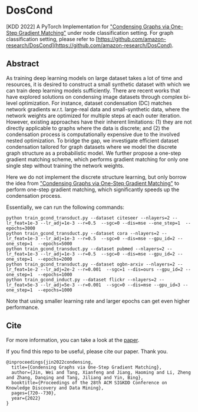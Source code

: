 # DosCond

[KDD 2022] A PyTorch Implementation for ["Condensing Graphs via One-Step Gradient Matching"](https://arxiv.org/abs/2206.07746) under node classification setting. For graph classification setting, please refer to [https://github.com/amazon-research/DosCond](https://github.com/amazon-research/DosCond). 


Abstract
----
As training deep learning models on large dataset takes a lot of time and resources, it is desired to construct a small synthetic dataset with which we can train deep learning models sufficiently. There are recent works that have explored solutions on condensing image datasets through complex bi-level optimization. For instance, dataset condensation (DC) matches network gradients w.r.t. large-real data and small-synthetic data, where the network weights are optimized for multiple steps at each outer iteration. However, existing approaches have their inherent limitations: (1) they are not directly applicable to graphs where the data is discrete; and (2) the condensation process is computationally expensive due to the involved nested optimization. To bridge the gap, we investigate efficient dataset condensation tailored for graph datasets where we model the discrete graph structure as a probabilistic model. We further propose a one-step gradient matching scheme, which performs gradient matching for only one single step without training the network weights. 


Here we do not implement the discrete structure learning, but only borrow the idea from ["Condensing Graphs via One-Step Gradient Matching"](https://arxiv.org/abs/2206.07746) to perform one-step gradient matching, which significantly speeds up the condensation process.


Essentially, we can run the following commands:
```
python train_gcond_transduct.py --dataset citeseer --nlayers=2 --lr_feat=1e-3 --lr_adj=1e-3 --r=0.5  --sgc=0 --dis=mse --one_step=1  --epochs=3000
python train_gcond_transduct.py --dataset cora --nlayers=2 --lr_feat=1e-3 --lr_adj=1e-3 --r=0.5  --sgc=0 --dis=mse --gpu_id=2 --one_step=1  --epochs=5000
python train_gcond_transduct.py --dataset pubmed --nlayers=2 --lr_feat=1e-3 --lr_adj=1e-3 --r=0.5  --sgc=0 --dis=mse --gpu_id=2 --one_step=1  --epochs=2000
python train_gcond_transduct.py --dataset ogbn-arxiv --nlayers=2 --lr_feat=1e-2 --lr_adj=2e-2 --r=0.001  --sgc=1 --dis=ours --gpu_id=2 --one_step=1  --epochs=1000
python train_gcond_induct.py --dataset flickr --nlayers=2 --lr_feat=5e-3 --lr_adj=5e-3 --r=0.001  --sgc=0 --dis=mse --gpu_id=3 --one_step=1  --epochs=1000
```
Note that using smaller learning rate and larger epochs can get even higher performance.


## Cite
For more information, you can take a look at the [paper](https://arxiv.org/abs/2206.07746).

If you find this repo to be useful, please cite our paper. Thank you.
```
@inproceedings{jin2022condensing,
  title={Condensing Graphs via One-Step Gradient Matching},
  author={Jin, Wei and Tang, Xianfeng and Jiang, Haoming and Li, Zheng and Zhang, Danqing and Tang, Jiliang and Yin, Bing},
  booktitle={Proceedings of the 28th ACM SIGKDD Conference on Knowledge Discovery and Data Mining},
  pages={720--730},
  year={2022}
}
```

